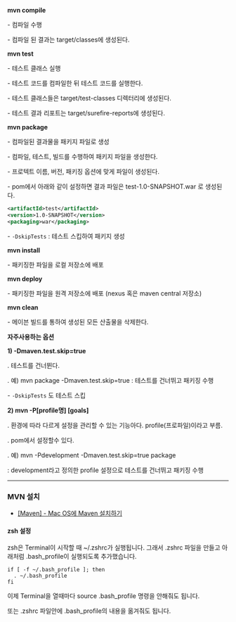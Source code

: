 **mvn compile**

 \- 컴파일 수행

 \- 컴파일 된 결과는 target/classes에 생성된다.



**mvn test**

 \- 테스트 클래스 실행

 \- 테스트 코드를 컴파일한 뒤 테스트 코드를 실행한다.

 \- 테스트 클래스들은 target/test-classes 디렉터리에 생성된다.

 \- 테스트 결과 리포트는 target/surefire-reports에 생성된다.



**mvn package**

 \- 컴파일된 결과물을 패키지 파일로 생성

 \- 컴파일, 테스트, 빌드를 수행하여 패키지 파일을 생성한다.

 \- 프로텍트 이름, 버전, 패키징 옵션에 맞게 파일이 생성된다.

 \- pom에서 아래와 같이 설정하면 결과 파일은 test-1.0-SNAPSHOT.war 로 생성된다.

```xml
<artifactId>test</artifactId> 
<version>1.0-SNAPSHOT</version> 
<packaging>war</packaging>
```

\- `-DskipTests` : 테스트 스킵하여 패키지 생성



**mvn install**

 \- 패키징한 파일을 로컬 저장소에 배포



**mvn deploy**

 \- 패키징한 파일을 원격 저장소에 배포 (nexus 혹은 maven central 저장소)



**mvn clean**

 \- 메이븐 빌드를 통하여 생성된 모든 산출물을 삭제한다.



**자주사용하는 옵션**

**1) -Dmaven.test.skip=true**

 . 테스트를 건너뛴다.

 . 예) mvn package -Dmaven.test.skip=true : 테스트를 건너뛰고 패키징 수행

\- `-DskipTests` 도 테스트 스킵



**2) mvn -P[profile명] [goals]**

 . 환경에 따라 다르게 설정을 관리할 수 있는 기능아다. profile(프로파일)이라고 부름.

 . pom에서 설정할수 있다.

 . 예) mvn -Pdevelopment -Dmaven.test.skip=true package

   : development라고 정의한 profile 설정으로 테스트를 건너뛰고 패키징 수행



---

### MVN 설치

* [[Maven] - Mac OS에 Maven 설치하기](https://pangsblog.tistory.com/92)

#### zsh 설정

zsh은 Terminal이 시작할 때 ~/.zshrc가 실행됩니다. 그래서 .zshrc 파일을 만들고 아래처럼 .bash_profile이 실행되도록 추가했습니다.

```zshrc
if [ -f ~/.bash_profile ]; then
  . ~/.bash_profile
fi
```

이제 Terminal을 열때마다 source .bash_profile 명령을 안해줘도 됩니다.

또는 .zshrc 파일안에 .bash_profile의 내용을 옮겨줘도 됩니다.









